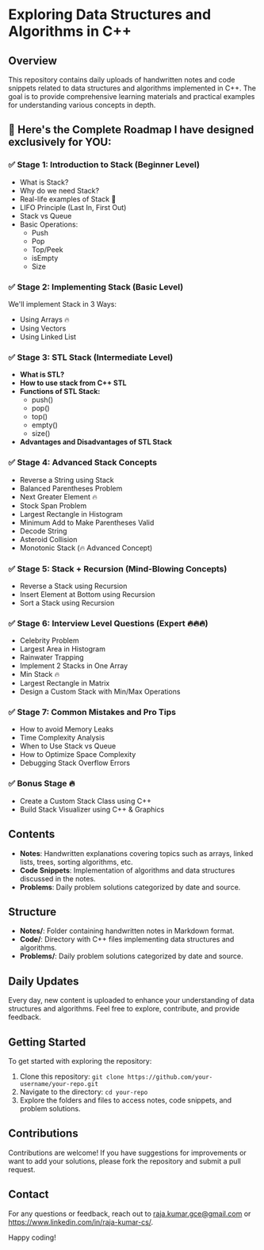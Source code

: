 # Exploring Data Structures and Algorithms in C++

## Overview
This repository contains daily uploads of handwritten notes and code snippets related to data structures and algorithms implemented in C++. The goal is to provide comprehensive learning materials and practical examples for understanding various concepts in depth.

## 📌 Here's the Complete Roadmap I have designed exclusively for YOU:

<h3>✅ Stage 1: Introduction to Stack (Beginner Level)</h3>
<ul>
  <li>What is Stack?</li>
  <li>Why do we need Stack?</li>
  <li>Real-life examples of Stack 🧠</li>
  <li>LIFO Principle (Last In, First Out)</li>
  <li>Stack vs Queue</li>
  <li>Basic Operations:
    <ul>
      <li>Push</li>
      <li>Pop</li>
      <li>Top/Peek</li>
      <li>isEmpty</li>
      <li>Size</li>
    </ul>
  </li>
</ul>

<h3>✅ Stage 2: Implementing Stack (Basic Level)</h3>
<p>We'll implement Stack in 3 Ways:</p>
<ul>
  <li>Using Arrays 🔥</li>
  <li>Using Vectors</li>
  <li>Using Linked List</li>
</ul>

<h3>✅ Stage 3: STL Stack (Intermediate Level)</h3>
<ul>
  <li><strong>What is STL?</strong></li>
  <li><strong>How to use stack from C++ STL</strong></li>
  <li><strong>Functions of STL Stack:</strong>
    <ul>
      <li>push()</li>
      <li>pop()</li>
      <li>top()</li>
      <li>empty()</li>
      <li>size()</li>
    </ul>
  </li>
  <li><strong>Advantages and Disadvantages of STL Stack</strong></li>
</ul>

<h3>✅ Stage 4: Advanced Stack Concepts</h3>
<ul>
  <li>Reverse a String using Stack</li>
  <li>Balanced Parentheses Problem</li>
  <li>Next Greater Element 🔥</li>
  <li>Stock Span Problem</li>
  <li>Largest Rectangle in Histogram</li>
  <li>Minimum Add to Make Parentheses Valid</li>
  <li>Decode String</li>
  <li>Asteroid Collision</li>
  <li>Monotonic Stack (🔥 Advanced Concept)</li>
</ul>

<h3>✅ Stage 5: Stack + Recursion (Mind-Blowing Concepts)</h3>
<ul>
  <li>Reverse a Stack using Recursion</li>
  <li>Insert Element at Bottom using Recursion</li>
  <li>Sort a Stack using Recursion</li>
</ul>

<h3>✅ Stage 6: Interview Level Questions (Expert 🔥🔥🔥)</h3>
<ul>
  <li>Celebrity Problem</li>
  <li>Largest Area in Histogram</li>
  <li>Rainwater Trapping</li>
  <li>Implement 2 Stacks in One Array</li>
  <li>Min Stack 🔥</li>
  <li>Largest Rectangle in Matrix</li>
  <li>Design a Custom Stack with Min/Max Operations</li>
</ul>

<h3>✅ Stage 7: Common Mistakes and Pro Tips</h3>
<ul>
  <li>How to avoid Memory Leaks</li>
  <li>Time Complexity Analysis</li>
  <li>When to Use Stack vs Queue</li>
  <li>How to Optimize Space Complexity</li>
  <li>Debugging Stack Overflow Errors</li>
</ul>

<h3>✅ Bonus Stage 🔥</h3>
<ul>
  <li>Create a Custom Stack Class using C++</li>
  <li>Build Stack Visualizer using C++ & Graphics</li>
</ul>

## Contents
- **Notes**: Handwritten explanations covering topics such as arrays, linked lists, trees, sorting algorithms, etc.
- **Code Snippets**: Implementation of algorithms and data structures discussed in the notes.
- **Problems**: Daily problem solutions categorized by date and source.

## Structure
- **Notes/**: Folder containing handwritten notes in Markdown format.
- **Code/**: Directory with C++ files implementing data structures and algorithms.
- **Problems/**: Daily problem solutions categorized by date and source.

## Daily Updates
Every day, new content is uploaded to enhance your understanding of data structures and algorithms. Feel free to explore, contribute, and provide feedback.

## Getting Started
To get started with exploring the repository:
1. Clone this repository: `git clone https://github.com/your-username/your-repo.git`
2. Navigate to the directory: `cd your-repo`
3. Explore the folders and files to access notes, code snippets, and problem solutions.

## Contributions
Contributions are welcome! If you have suggestions for improvements or want to add your solutions, please fork the repository and submit a pull request.

## Contact
For any questions or feedback, reach out to raja.kumar.gce@gmail.com or https://www.linkedin.com/in/raja-kumar-cs/.

Happy coding!
